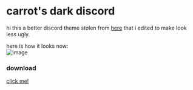 # carrot's dark discord  
hi this a better discord theme stolen from [here](https://github.com/discord-modifications/dark-discord) that i edited to make look less ugly.  
  
here is how it looks now:  
![image](https://i.imgur.com/XZq7w0Y.png)  
  
### download
[click me!](https://carrotguy69.github.io/darkdiscord/index.html)